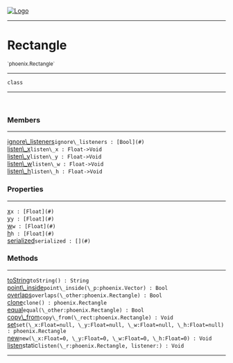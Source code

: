 
[![Logo](../../images/logo.png)](../../api/index.html)

---



<h1>Rectangle</h1>
<small>`phoenix.Rectangle`</small>



---

`class`

---

&nbsp;
&nbsp;



<h3>Members</h3> <hr/><span class="member apipage">
                <a name="ignore_listeners"><a class="lift" href="#ignore_listeners">ignore\_listeners</a></a><code class="signature apipage">ignore\_listeners : [Bool](#)</code><br/></span>
            <span class="small_desc_flat"></span><span class="member apipage">
                <a name="listen_x"><a class="lift" href="#listen_x">listen\_x</a></a><code class="signature apipage">listen\_x : Float-&gt;Void</code><br/></span>
            <span class="small_desc_flat"></span><span class="member apipage">
                <a name="listen_y"><a class="lift" href="#listen_y">listen\_y</a></a><code class="signature apipage">listen\_y : Float-&gt;Void</code><br/></span>
            <span class="small_desc_flat"></span><span class="member apipage">
                <a name="listen_w"><a class="lift" href="#listen_w">listen\_w</a></a><code class="signature apipage">listen\_w : Float-&gt;Void</code><br/></span>
            <span class="small_desc_flat"></span><span class="member apipage">
                <a name="listen_h"><a class="lift" href="#listen_h">listen\_h</a></a><code class="signature apipage">listen\_h : Float-&gt;Void</code><br/></span>
            <span class="small_desc_flat"></span>



<h3>Properties</h3> <hr/><span class="member apipage">
                <a name="x"><a class="lift" href="#x">x</a></a><code class="signature apipage">x : [Float](#)</code><br/></span>
            <span class="small_desc_flat"></span><span class="member apipage">
                <a name="y"><a class="lift" href="#y">y</a></a><code class="signature apipage">y : [Float](#)</code><br/></span>
            <span class="small_desc_flat"></span><span class="member apipage">
                <a name="w"><a class="lift" href="#w">w</a></a><code class="signature apipage">w : [Float](#)</code><br/></span>
            <span class="small_desc_flat"></span><span class="member apipage">
                <a name="h"><a class="lift" href="#h">h</a></a><code class="signature apipage">h : [Float](#)</code><br/></span>
            <span class="small_desc_flat"></span><span class="member apipage">
                <a name="serialized"><a class="lift" href="#serialized">serialized</a></a><code class="signature apipage">serialized : [](#)</code><br/></span>
            <span class="small_desc_flat"></span>



<h3>Methods</h3> <hr/><span class="method apipage">
            <a name="toString"><a class="lift" href="#toString">toString</a></a><code class="signature apipage">toString() : String</code><br/><span class="small_desc_flat"></span>
        </span>
    <span class="method apipage">
            <a name="point_inside"><a class="lift" href="#point_inside">point\_inside</a></a><code class="signature apipage">point\_inside(\_p:phoenix.Vector<span></span>) : Bool</code><br/><span class="small_desc_flat"></span>
        </span>
    <span class="method apipage">
            <a name="overlaps"><a class="lift" href="#overlaps">overlaps</a></a><code class="signature apipage">overlaps(\_other:phoenix.Rectangle<span></span>) : Bool</code><br/><span class="small_desc_flat"></span>
        </span>
    <span class="method apipage">
            <a name="clone"><a class="lift" href="#clone">clone</a></a><code class="signature apipage">clone() : phoenix.Rectangle</code><br/><span class="small_desc_flat"></span>
        </span>
    <span class="method apipage">
            <a name="equal"><a class="lift" href="#equal">equal</a></a><code class="signature apipage">equal(\_other:phoenix.Rectangle<span></span>) : Bool</code><br/><span class="small_desc_flat"></span>
        </span>
    <span class="method apipage">
            <a name="copy_from"><a class="lift" href="#copy_from">copy\_from</a></a><code class="signature apipage">copy\_from(\_rect:phoenix.Rectangle<span></span>) : Void</code><br/><span class="small_desc_flat"></span>
        </span>
    <span class="method apipage">
            <a name="set"><a class="lift" href="#set">set</a></a><code class="signature apipage">set(\_x:Float<span>=null</span>, \_y:Float<span>=null</span>, \_w:Float<span>=null</span>, \_h:Float<span>=null</span>) : phoenix.Rectangle</code><br/><span class="small_desc_flat"></span>
        </span>
    <span class="method apipage">
            <a name="new"><a class="lift" href="#new">new</a></a><code class="signature apipage">new(\_x:Float<span>=0</span>, \_y:Float<span>=0</span>, \_w:Float<span>=0</span>, \_h:Float<span>=0</span>) : Void</code><br/><span class="small_desc_flat"></span>
        </span>
    <span class="method apipage">
            <a name="listen"><a class="lift" href="#listen">listen</a></a><span class="inline-block static">static</span><code class="signature apipage">listen(\_r:phoenix.Rectangle<span></span>, listener:<span></span>) : Void</code><br/><span class="small_desc_flat"></span>
        </span>
    





---

&nbsp;
&nbsp;
&nbsp;
&nbsp;